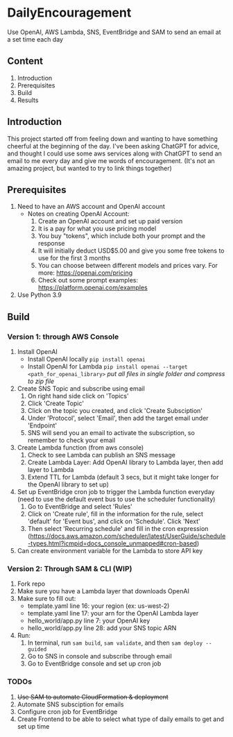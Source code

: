 # DailyEncouragement

Use OpenAI, AWS Lambda, SNS, EventBridge and SAM to send an email at a set time each day

## Content

1. Introduction
2. Prerequisites
3. Build
4. Results

## Introduction

This project started off from feeling down and wanting to have something cheerful at the beginning of the day. I've been asking ChatGPT for advice, and thought I could use some aws services along with ChatGPT to send an email to me every day and give me words of encouragement. (It's not an amazing project, but wanted to try to link things together)

## Prerequisites

1. Need to have an AWS account and OpenAI account
   - Notes on creating OpenAI Account:
     1. Create an OpenAI account and set up paid version
     1. It is a pay for what you use pricing model
     1. You buy "tokens", which include both your prompt and the response
     1. It will initially deduct USD$5.00 and give you some free tokens to use for the first 3 months
     1. You can choose between different models and prices vary. For more: https://openai.com/pricing
     1. Check out some prompt examples: https://platform.openai.com/examples
2. Use Python 3.9

## Build

### Version 1: through AWS Console

1. Install OpenAI
   - Install OpenAI locally `pip install openai`
   - Install OpenAI for Lambda `pip install openai --target <path_for_openai_library>`
     _put all files in single folder and compress to zip file_
2. Create SNS Topic and subscribe using email
   1. On right hand side click on 'Topics'
   2. Click 'Create Topic'
   3. Click on the topic you created, and click 'Create Subsciption'
   4. Under 'Protocol', select 'Email', then add the target email under 'Endpoint'
   5. SNS will send you an email to activate the subscription, so remember to check your email
3. Create Lambda function (from aws console)
   1. Check to see Lambda can publish an SNS message
   2. Create Lambda Layer: Add OpenAI library to Lambda layer, then add layer to Lambda
   3. Extend TTL for Lambda (default 3 secs, but it might take longer for the OpenAI library to set up)
4. Set up EventBridge cron job to trigger the Lambda function everyday (need to use the default event bus to use the scheduler functionality)
   1. Go to EventBridge and select 'Rules'
   2. Click on 'Create rule', fill in the information for the rule, select 'default' for 'Event bus', and click on 'Schedule'. Click 'Next'
   3. Then select 'Recurring schedule' and fill in the cron expression (https://docs.aws.amazon.com/scheduler/latest/UserGuide/schedule-types.html?icmpid=docs_console_unmapped#cron-based)
5. Can create environment variable for the Lambda to store API key

### Version 2: Through SAM & CLI (WIP)

1. Fork repo
2. Make sure you have a Lambda layer that downloads OpenAI
3. Make sure to fill out:
   - template.yaml line 16: your region (ex: us-west-2)
   - template.yaml line 17: your arn for the OpenAI Lambda layer
   - hello_world/app.py line 7: your OpenAI key
   - hello_world/app.py line 28: add your SNS topic ARN
4. Run:
   1. In terminal, run `sam build`, `sam validate`, and then `sam deploy --guided`
   2. Go to SNS in console and subscribe through email
   3. Go to EventBridge console and set up cron job

### TODOs

1. ~~Use SAM to automate CloudFormation & deployment~~
2. Automate SNS subsciption for emails
3. Configure cron job for EventBridge
4. Create Frontend to be able to select what type of daily emails to get and set up time
